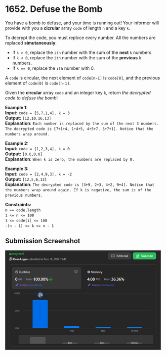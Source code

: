 # 1652. Defuse the Bomb

You have a bomb to defuse, and your time is running out! Your informer will provide with you a **cicrular** array `code` of length `n` and a key `k`.

To decrypt the code, you must replcce every number. All the numbers are replaced **simutaneously**.

- If `k > 0`, replace the `ith` number with the sum of the **next** `k` numbers.
- If `k < 0`, replace the `ith` number with the sum of the **previous** `k` numbers.
- If `k == 0`, replace the `ith` number with 0.

A `code` is circular, the next element of `code[n-1]` is `code[0]`, and the previous element of `code[0]` is `code[n-1]`.

Given the **circular** array `code` and an integer key `k`, return *the decrypted code to defuse the bomb*!

**Example 1:**  
    **Input:** `code = [5,7,1,4], k = 3`  
    **Output:** `[12,10,16,13]`  
    **Explanation:** `Each number is replaced by the sum of the next 3 numbers. The decrypted code is [7+1+4, 1+4+5, 4+5+7, 5+7+1]. Notice that the numbers wrap around.`   

**Example 2:**  
    **Input:** `code = [1,2,3,4], k = 0`  
    **Output:** `[0,0,0,0]`  
    **Explanation:** `When k is zero, the numbers are replaced by 0.`  

**Example 3:**  
    **Input:** `code = [2,4,9,3], k = -2`  
    **Output:** `[12,5,6,13]`  
    **Explanation:** `The decrypted code is [3+9, 2+3, 4+2, 9+4]. Notice that the numbers wrap around again. If k is negative, the sum is of the previous numbers.`  

**Constraints:**  
    `n == code.length`  
    `1 <= n <= 100`  
    `1 <= code[i] <= 100`  
    `-(n - 1) <= k <= n - 1`    


## Submission Screenshot

![Image](./defuse-the-bomb.png)